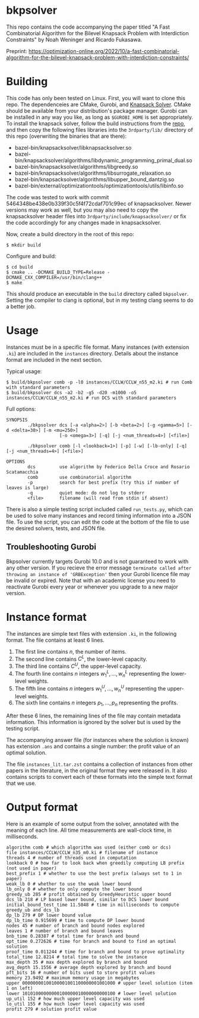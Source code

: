 # bkpsolver

This repo contains the code accompanying the paper titled "A Fast Combinatorial Algorithm for the Bilevel Knapsack Problem with Interdiction Constraints" by Noah Weninger and Ricardo Fukasawa.

Preprint: https://optimization-online.org/2022/10/a-fast-combinatorial-algorithm-for-the-bilevel-knapsack-problem-with-interdiction-constraints/

# Building

This code has only been tested on Linux. First, you will want to clone this repo.
The dependenceies are CMake, Gurobi, and [Knapsack Solver](https://github.com/fontanf/knapsacksolver).
CMake should be available from your distribution's package manager. Gurobi can be installed in any way you like, as long as `$GUROBI_HOME` is set appropriately. To install the knapsack solver, follow the build instructions from the [repo](https://github.com/fontanf/knapsacksolver), and then copy the following files libraries into the `3rdparty/lib/` directory of this repo (overwriting the binaries that are there):
- bazel-bin/knapsacksolver/libknapsacksolver.so
- bazel-bin/knapsacksolver/algorithms/libdynamic_programming_primal_dual.so
- bazel-bin/knapsacksolver/algorithms/libgreedy.so
- bazel-bin/knapsacksolver/algorithms/libsurrogate_relaxation.so
- bazel-bin/knapsacksolver/algorithms/libupper_bound_dantzig.so
- bazel-bin/external/optimizationtools/optimizationtools/utils/libinfo.so

The code was tested to work with commit 5464348be438e0b339f30c5f4f72cdaf701c99ec of knapsacksolver. Newer versions may work as well, but you may also need to copy the knapsacksolver header files into `3rdparty/include/knapsacksolver/` or fix the code accordingly for any changes made in knapsacksolver.

Now, create a build directory in the root of this repo:

``` $ mkdir build ```

Configure and build:

```
$ cd build
$ cmake .. -DCMAKE_BUILD_TYPE=Release -DCMAKE_CXX_COMPILER=/usr/bin/clang++
$ make
```

This should produce an executable in the `build` directory called `bkpsolver`.
Setting the compiler to clang is optional, but in my testing clang seems to do a better job.

# Usage

Instances must be in a specific file format. Many instances (with extension `.ki`) are
included in the `instances` directory. Details about the instance format are included in the next section.

Typical usage:

```
$ build/bkpsolver comb -p -l0 instances/CCLW/CCLW_n55_m2.ki # run Comb with standard parameters
$ build/bkpsolver dcs -a2 -b2 -g5 -d20 -m1000 -o5 instances/CCLW/CCLW_n55_m2.ki # run DCS with standard parameters
```

Full options:

```
SYNOPSIS
        ./bkpsolver dcs [-a <alpha=2>] [-b <beta=2>] [-g <gamma=5>] [-d <delta=30>] [-m <mu=250>]
                    [-o <omega=3>] [-q] [-j <num_threads=4>] [<file>]

        ./bkpsolver comb [-l <lookback=1>] [-p] [-w] [-lb-only] [-q] [-j <num_threads=4>] [<file>]

OPTIONS
        dcs         use algorithm by Federico Della Croce and Rosario Scatamacchia
        comb        use combinatorial algorithm
        -p          search for best prefix (try this if number of leaves is large)
        -q          quiet mode: do not log to stderr
        <file>      filename (will read from stdin if absent)
```

There is also a simple testing script included called `run_tests.py`, which can be used to solve many
instances and record timing information into a JSON file. To use the script, you can edit the code at
the bottom of the file to use the desired solvers, tests, and JSON file.

## Troubleshooting Gurobi
Bkpsolver currently targets Gurobi 10.0 and is not guaranteed to work with any other version. If you
recieve the error message
```terminate called after throwing an instance of 'GRBException'```
then your Gurobi licence file may be invalid or expired. Note that with an academic license you need
to reactivate Gurobi every year or whenever you upgrade to a new major version.

# Instance format
The instances are simple text files with extension `.ki`, in the following format. The file contains at least 6 lines.

1. The first line contains $n$, the number of items.
2. The second line contains $C^L$, the lower-level capacity.
3. The third line contains $C^U$, the upper-level capacity.
4. The fourth line contains $n$ integers $w^L_1,\dots,w^L_n$ representing the lower-level weights.
5. The fifth line contains $n$ integers $w^U_1,\dots,w^U_n$ representing the upper-level weights.
6. The sixth line contains $n$ integers $p_1,\dots,p_n$ representing the profits.

After these 6 lines, the remaining lines of the file may contain metadata information. This information is ignored by the solver but is used by the testing script.

The accompanying answer file (for instances where the solution is known) has extension `.ans` and contains a single number: the profit value of an optimal solution.

The file `instances_lit.tar.zst` contains a collection of instances from other papers in the literature, in the original format they were released in. It also contains scripts to convert each of these formats into the simple text format that we use.

# Output format

Here is an example of some output from the solver, annotated with the meaning of each line.
All time measurements are wall-clock time, in milliseconds.

```
algorithm comb # which algorithm was used (either comb or dcs)
file instances/CCLW/CCLW_n35_m0.ki # filename of instance
threads 4 # number of threads used in computation
lookback 0 # how far to look back when greedily computing LB prefix (not used in paper)
best_prefix 1 # whether to use the best prefix (always set to 1 in paper)
weak_lb 0 # whether to use the weak lower bound
lb_only 0 # whether to only compute the lower bound
greedy_ub 285 # profit obtained by GreedyHeuristic upper bound
dcs_lb 218 # LP based lower bound, similar to DCS lower bound
initial_bound_test_time 11.5848 # time in milliseconds to compute greedy_ub and dcs_lb
dp_lb 279 # DP lower bound value
dp_lb_time 0.915699 # time to compute DP lower bound
nodes 45 # number of branch and bound nodes explored
leaves 1 # number of branch and bound leaves
bnb_time 0.28387 # total time for branch and bound
opt_time 0.272626 # time for branch and bound to find an optimal solution
proof_time 0.011244 # time for branch and bound to prove optimality
total_time 12.8214 # total time to solve the instance
max_depth 35 # max depth explored by branch and bound
avg_depth 15.1556 # average depth explored by branch and bound
pft_bits 16 # number of bits used to store profit values
memory 23.9492 # maximum memory usage in megabytes
upper 00000000100100001001100000001001000 # upper level solution (item 1 on left)
lower 10101000000000100000010000000000100 # lower level solution 
up_util 152 # how much upper level capacity was used
lo_util 155 # how much lower level capacity was used
profit 279 # solution profit value
```
